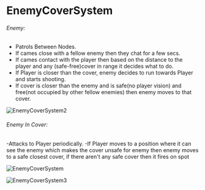 # EnemyCoverSystem
###### Enemy:<br>
- Patrols Between Nodes.<br>
- If cames close with a fellow enemy then they chat for a few secs.<br>
- If cames contact with the player then based on the distance to the player and any (safe-free)cover in range it decides what to do.<br>
- If Player is closer than the cover, enemy decides to run towards Player and starts shooting.<br>
- If cover  is closer than the enemy and is safe(no player vision) and free(not occupied by other fellow enemies) then enemy moves to that cover.<br>


![EnemyCoverSystem2](https://user-images.githubusercontent.com/29523816/66151469-0e041000-e620-11e9-8bea-109aec0ae59d.gif)



###### Enemy In Cover:<br>
-Attacks to Player periodically.
-If Player moves to a position where it can see the enemy which makes the cover unsafe for enemy then enemy moves to a safe closest cover, if there aren't any safe cover then it fires on spot



![EnemyCoverSystem](https://user-images.githubusercontent.com/29523816/66149219-43f2c580-e61b-11e9-98ec-133df772fbaf.gif)

![EnemyCoverSystem3](https://user-images.githubusercontent.com/29523816/66150603-3854ce00-e61e-11e9-99a5-28cc8444412e.gif)


